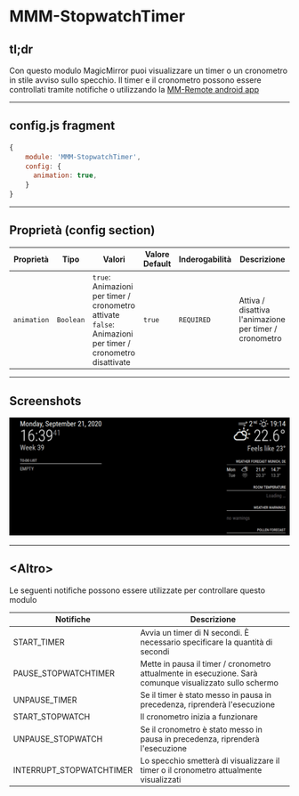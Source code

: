 # MMM-StopwatchTimer

## tl;dr

Con questo modulo MagicMirror puoi visualizzare un timer o un cronometro in stile avviso sullo specchio. Il timer e il cronometro possono essere controllati tramite notifiche o utilizzando la [MM-Remote android app](https://github.com/Klettner/MM-Remote)

---

## config.js fragment

```js
{
    module: 'MMM-StopwatchTimer',
    config: {
      animation: true,
    }
}
```

---

## Proprietà (config section)

| Proprietà   | Tipo      | Valori                                                                                                         | Valore Default | Inderogabilità | Descrizione                                            |
| ----------- | --------- | -------------------------------------------------------------------------------------------------------------- | -------------- | -------------- | ------------------------------------------------------ |
| `animation` | `Boolean` | `true`: Animazioni per timer / cronometro attivate <br> `false`: Animazioni per timer / cronometro disattivate | `true`         | `REQUIRED`     | Attiva / disattiva l'animazione per timer / cronometro |

---

## Screenshots

![resources/Timer.gif](resources/Timer.gif)


---

## \<Altro\>

Le seguenti notifiche possono essere utilizzate per controllare questo modulo

| Notifiche                | Descrizione                                                                                              |
| ------------------------ | -------------------------------------------------------------------------------------------------------- |
| START_TIMER              | Avvia un timer di N secondi. È necessario specificare la quantità di secondi                             |
| PAUSE_STOPWATCHTIMER     | Mette in pausa il timer / cronometro attualmente in esecuzione. Sarà comunque visualizzato sullo schermo |
| UNPAUSE_TIMER            | Se il timer è stato messo in pausa in precedenza, riprenderà l'esecuzione                                |
| START_STOPWATCH          | Il cronometro inizia a funzionare                                                                        |
| UNPAUSE_STOPWATCH        | Se il cronometro è stato messo in pausa in precedenza, riprenderà l'esecuzione                           |
| INTERRUPT_STOPWATCHTIMER | Lo specchio smetterà di visualizzare il timer o il cronometro attualmente visualizzati                   |
